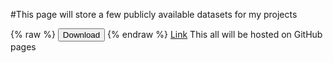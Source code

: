 

 
#This page will store a few publicly available datasets for my projects

{% raw %}
<button onclick="window.open('/Dataset/2007-2019-Housing-Inventory-Count-by-CoC.xlsx')">Download</button>
{% endraw %}
 [Link](./Dataset/2007-2019-Housing-Inventory-Count-by-CoC.xlsx)
This all will be hosted on GitHub pages

